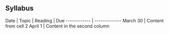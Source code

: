 ## Syllabus

Date | Topic | Reading | Due
------------ | -------------
March 30 | Content from cell 2
April 1 | Content in the second column
